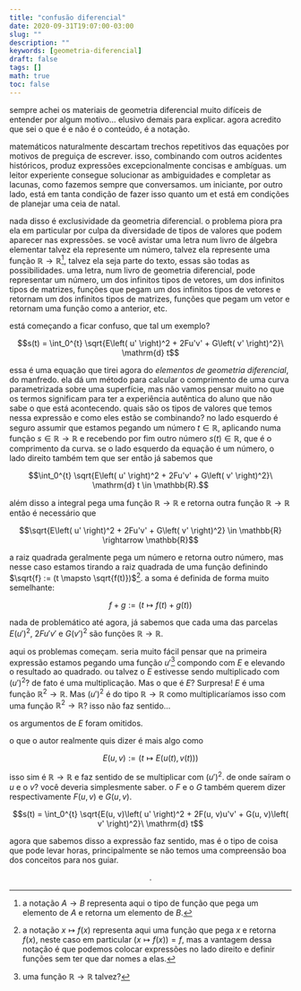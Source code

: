 ```yaml
---
title: "confusão diferencial"
date: 2020-09-31T19:07:00-03:00
slug: ""
description: ""
keywords: [geometria-diferencial]
draft: false
tags: []
math: true
toc: false
---
```


sempre achei os materiais de geometria diferencial muito difíceis de entender por algum motivo… elusivo demais para explicar. agora acredito que sei o que é e não é o conteúdo, é a notação.

matemáticos naturalmente descartam trechos repetitivos das equações por motivos de preguiça de escrever. isso, combinando com outros acidentes históricos, produz expressões excepcionalmente concisas e ambíguas. um leitor experiente consegue solucionar as ambiguidades e completar as lacunas, como fazemos sempre que conversamos. um iniciante, por outro lado, está em tanta condição de fazer isso quanto um et está em condições de planejar uma ceia de natal.

nada disso é exclusividade da geometria diferencial. o problema piora pra ela em particular por culpa da diversidade de tipos de valores que podem aparecer nas expressões. se você avistar uma letra num livro de álgebra elementar talvez ela represente um número, talvez ela represente uma função $\mathbb{R} \rightarrow \mathbb{R}$[^1], talvez ela seja parte do texto, essas são todas as possibilidades. uma letra, num livro de geometria diferencial, pode representar um número, um dos infinitos tipos de vetores, um dos infinitos tipos de matrizes, funções que pegam um dos infinitos tipos de vetores e retornam um dos infinitos tipos de matrizes, funções que pegam um vetor e retornam uma função como a anterior, etc.

está começando a ficar confuso, que tal um exemplo?

$$s(t) = \int_0^{t} \sqrt{E\left( u' \right)^2 + 2Fu'v' + G\left( v' \right)^2}\ \mathrm{d} t$$

essa é uma equação que tirei agora do _elementos de geometria diferencial_, do manfredo. ela dá um método para calcular o comprimento de uma curva parametrizada sobre uma superfície, mas não vamos pensar muito no que os termos significam para ter a experiência autêntica do aluno que não sabe o que está acontecendo. quais são os tipos de valores que temos nessa expressão e como eles estão se combinando? no lado esquerdo é seguro assumir que estamos pegando um número $t \in \mathbb{R}$, aplicando numa função $s \in \mathbb{R} \rightarrow \mathbb{R}$ e recebendo por fim outro número $s(t) \in \mathbb{R}$, que é o comprimento da curva. se o lado esquerdo da equação é um número, o lado direito também tem que ser então já sabemos que

$$\int_0^{t} \sqrt{E\left( u' \right)^2 + 2Fu'v' + G\left( v' \right)^2}\ \mathrm{d} t \in \mathbb{R}.$$

além disso a integral pega uma função $\mathbb{R} \rightarrow \mathbb{R}$ e retorna outra função $\mathbb{R} \rightarrow \mathbb{R}$ então é necessário que

$$\sqrt{E\left( u' \right)^2 + 2Fu'v' + G\left( v' \right)^2} \in \mathbb{R} \rightarrow \mathbb{R}$$

a raiz quadrada geralmente pega um número e retorna outro número, mas nesse caso estamos tirando a raiz quadrada de uma função definindo $\sqrt{f} := (t \mapsto \sqrt{f(t)})$[^2]. a soma é definida de forma muito semelhante:

$$f + g := (t \mapsto f(t) + g(t))$$

nada de problemático até agora, já sabemos que cada uma das parcelas  $E\left( u' \right)^2$, $2Fu'v'$ e $G\left( v' \right)^2$ são funções $\mathbb{R} \rightarrow \mathbb{R}$.

aqui os problemas começam. seria muito fácil pensar que na primeira expressão estamos pegando uma função $u'$[^3] compondo com $E$ e elevando o resultado ao quadrado. ou talvez o $E$ estivesse sendo multiplicado com $(u')^2$? de fato é uma multiplicação. Mas o que é $E$? Surpresa! $E$ é uma função $\mathbb{R}^2 \rightarrow \mathbb{R}$. Mas $(u')^2$ é do tipo $\mathbb{R}\rightarrow\mathbb{R}$ como multiplicaríamos isso com uma função $\mathbb{R}^2\rightarrow\mathbb{R}$? isso não faz sentido…

os argumentos de $E$ foram omitidos.

o que o autor realmente quis dizer é mais algo como

$$E(u, v) := (t \mapsto E(u(t), v(t)))$$

isso sim é $\mathbb{R}\rightarrow\mathbb{R}$ e faz sentido de se multiplicar com $(u')^2$. de onde saíram o $u$ e o $v$? você deveria simplesmente saber. o $F$ e o $G$ também querem dizer respectivamente $F(u, v)$ e $G(u, v)$.

$$s(t) = \int_0^{t} \sqrt{E(u, v)\left( u' \right)^2 + 2F(u, v)u'v' + G(u, v)\left( v' \right)^2}\ \mathrm{d} t$$

agora que sabemos disso a expressão faz sentido, mas é o tipo de coisa que pode levar horas, principalmente se não temos uma compreensão boa dos conceitos para nos guiar.

$$.$$

[^1]: a notação $A \rightarrow B$ representa aqui o tipo de função que pega um elemento de $A$ e retorna um elemento de $B$.
[^2]: a notação $x \mapsto f(x)$ representa aqui uma função que pega $x$ e retorna $f(x)$, neste caso em particular $(x \mapsto f(x)) = f$, mas a vantagem dessa notação é que podemos colocar expressões no lado direito e definir funções sem ter que dar nomes a elas. 
[^3]: uma função $\mathbb{R} \rightarrow \mathbb{R}$ talvez?
